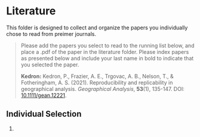 # Literature

This folder is designed to collect and organize the papers you individually chose to read from preimer journals. 

> Please add the papers you select to read to the running list below, and place a .pdf of the paper in the literature folder. Please index papers as presented below and include your last name in bold to indicate that you selected the paper.  
>   
> **Kedron:** Kedron, P., Frazier, A. E., Trgovac, A. B., Nelson, T., & Fotheringham, A. S. (2021). Reproducibility and replicability in geographical analysis. *Geographical Analysis*, **53**(1), 135-147. DOI: [10.1111/gean.12221](https://doi.org/10.1111/gean.12221).

## Individual Selection
1. 
